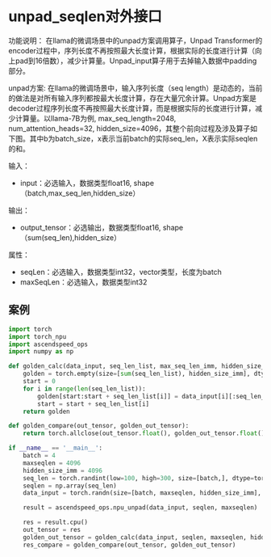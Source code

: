 # unpad_seqlen对外接口
功能说明：
在llama的微调场景中的unpad方案调用算子，Unpad Transformer的encoder过程中，序列长度不再按照最大长度计算，根据实际的长度进行计算（向上pad到16倍数），减少计算量。Unpad_input算子用于去掉输入数据中padding部分。

unpad方案:
在llama的微调场景中，输入序列长度（seq length）是动态的，当前的做法是对所有输入序列都按最大长度计算，存在大量冗余计算。Unpad方案是decoder过程序列长度不再按照最大长度计算，而是根据实际的长度进行计算，减少计算量。以llama-7B为例, max_seq_length=2048, num_attention_heads=32, hidden_size=4096，其整个前向过程及涉及算子如下图。其中b为batch_size，x表示当前batch的实际seq_len，X表示实际seqlen的和。

输入：
- input：必选输入，数据类型float16, shape（batch,max_seq_len,hidden_size）

输出：
- output_tensor：必选输出，数据类型float16, shape（sum(seq_len),hidden_size）

属性：
- seqLen：必选输入，数据类型int32，vector类型，长度为batch
- maxSeqLen：必选输入，数据类型int32

## 案例
```python 
import torch
import torch_npu
import ascendspeed_ops
import numpy as np

def golden_calc(data_input, seq_len_list, max_seq_len_imm, hidden_size_imm):
    golden = torch.empty(size=[sum(seq_len_list), hidden_size_imm], dtype=torch.float16)
    start = 0
    for i in range(len(seq_len_list)):
        golden[start:start + seq_len_list[i]] = data_input[i][:seq_len_list[i]]
        start = start + seq_len_list[i]
    return golden

def golden_compare(out_tensor, golden_out_tensor):
    return torch.allclose(out_tensor.float(), golden_out_tensor.float(), rtol=0.001, atol=0.001)

if __name__ == '__main__':
    batch = 4
    maxseqlen = 4096
    hidden_size_imm = 4096
    seq_len = torch.randint(low=100, high=300, size=[batch,], dtype=torch.int32)
    seqlen = np.array(seq_len)
    data_input = torch.randn(size=[batch, maxseqlen, hidden_size_imm], dtype=torch.float16).npu().half()

    result = ascendspeed_ops.npu_unpad(data_input, seqlen, maxseqlen)

    res = result.cpu()
    out_tensor = res
    golden_out_tensor = golden_calc(data_input, seqlen, maxseqlen, hidden_size_imm)
    res_compare = golden_compare(out_tensor, golden_out_tensor)
```
